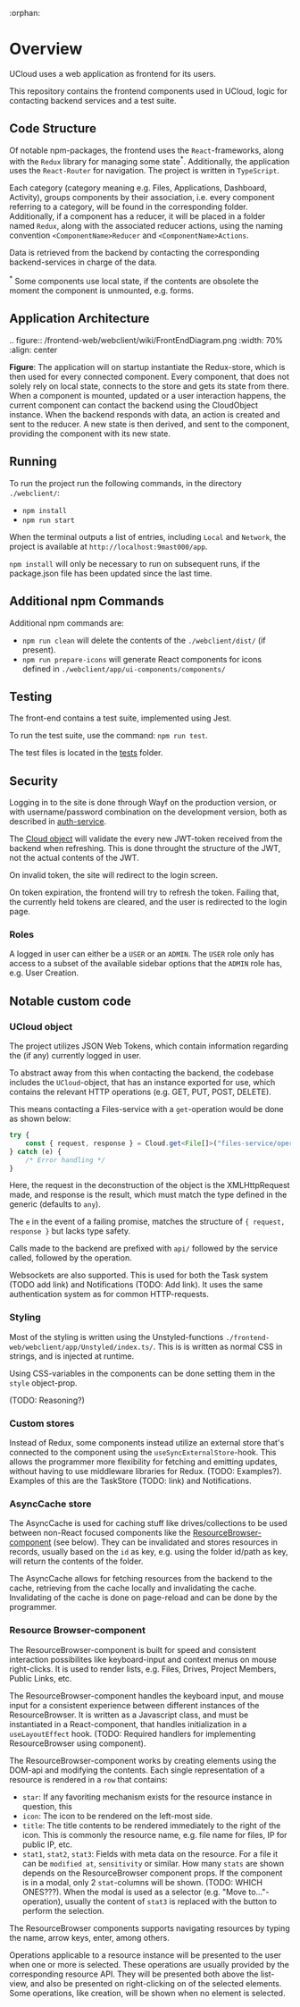 :orphan:

# Overview

UCloud uses a web application as frontend for its users.

This repository contains the frontend components used in UCloud, logic for contacting backend services and a test suite.

## Code Structure

Of notable npm-packages, the frontend uses the `React`-frameworks, along with the `Redux` library for managing some state<sup>\*</sup>. Additionally, the application uses the `React-Router` for navigation. The project is written in `TypeScript`.

Each category (category meaning e.g. Files, Applications, Dashboard, Activity), groups components by their association, i.e. every component referring to a category, will be found in the corresponding folder. Additionally, if a component has a reducer, it will be placed in a folder named `Redux`, along with the associated reducer actions, using the naming convention `<ComponentName>Reducer` and `<ComponentName>Actions`.

Data is retrieved from the backend by contacting the corresponding backend-services in charge of the data.

<sup>\*</sup> Some components use local state, if the contents are obsolete the moment the component is unmounted, e.g. forms.

## Application Architecture

.. figure:: /frontend-web/webclient/wiki/FrontEndDiagram.png
   :width: 70%
   :align: center

**Figure**: The application will on startup instantiate the Redux-store, which is then used for every connected component. Every component, that does not solely rely on local state, connects to the store and gets its state from there. When a component is mounted, updated or a user interaction happens, the current component can contact the backend using the CloudObject instance. When the backend responds with data, an action is created and sent to the reducer. A new state is then derived, and sent to the component, providing the component with its new state.

## Running

To run the project run the following commands, in the directory `./webclient/`:

- `npm install`
- `npm run start`

When the terminal outputs a list of entries, including `Local` and `Network`, the project is available at `http://localhost:9mast000/app`.

`npm install` will only be necessary to run on subsequent runs, if the package.json file has been updated since the last
time.

## Additional npm Commands

Additional npm commands are:

- `npm run clean` will delete the contents of the `./webclient/dist/` (if present).
- `npm run prepare-icons` will generate React components for icons defined in `./webclient/app/ui-components/components/`

## Testing

The front-end contains a test suite, implemented using Jest.

To run the test suite, use the command: `npm run test`.

The test files is located in the [tests](frontend-web/webclient/__tests__/README.html) folder.

## Security

Logging in to the site is done through Wayf on the production version, or with username/password combination on the development version, both as described in [auth-service](auth-service.html#authenticating-with-sducloud).

The [Cloud object](#ucloud-object) will validate the every new JWT-token received from the backend when refreshing. This is done throught the structure of the JWT, not the actual contents of the JWT.

On invalid token, the site will redirect to the login screen.

On token expiration, the frontend will try to refresh the token. Failing that, the currently held tokens are cleared, and the user is redirected to the login page.

### Roles

A logged in user can either be a `USER` or an `ADMIN`. The `USER` role only has access to a subset of the available sidebar options that the `ADMIN` role has, e.g. User Creation.

## Notable custom code

### UCloud object

The project utilizes JSON Web Tokens, which contain information regarding the (if any) currently logged in user.

To abstract away from this when contacting the backend, the codebase includes the `UCloud`-object, that has an instance exported for use, which contains the relevant HTTP operations (e.g. GET, PUT, POST, DELETE).

This means contacting a Files-service with a `get`-operation would be done as shown below:

```typescript
try {
    const { request, response } = Cloud.get<File[]>("files-service/operation");
} catch (e) {
    /* Error handling */
}
```

Here, the request in the deconstruction of the object is the XMLHttpRequest made, and response is the result, which must match the type defined in the generic (defaults to `any`).

The `e` in the event of a failing promise, matches the structure of `{ request, response }` but lacks type safety.

Calls made to the backend are prefixed with `api/` followed by the service called, followed by the operation.

Websockets are also supported. This is used for both the Task system (TODO add link) and Notifications (TODO: Add link). It uses the same authentication system as for common HTTP-requests.

### Styling

Most of the styling is written using the Unstyled-functions `./frontend-web/webclient/app/Unstyled/index.ts/`. This is is written as normal CSS in strings, and is injected at runtime.

Using CSS-variables in the components can be done setting them in the `style` object-prop.

(TODO: Reasoning?)

### Custom stores

Instead of Redux, some components instead utilize an external store that's connected to the component using the `useSyncExternalStore`-hook. This allows the programmer more flexibility for fetching and emitting updates, without having to use middleware libraries for Redux. (TODO: Examples?). Examples of this are the TaskStore (TODO: link) and Notifications.

### AsyncCache store

The AsyncCache is used for caching stuff like drives/collections to be used between non-React focused components like the [ResourceBrowser-component](#Resource-Browser-component) (see below). They can be invalidated and stores resources in records, usually based on the `id` as key, e.g. using the folder id/path as key, will return the contents of the folder. 

The AsyncCache allows for fetching resources from the backend to the cache, retrieving from the cache locally and invalidating the cache. 
Invalidating of the cache is done on page-reload and can be done by the programmer.

### Resource Browser-component

The ResourceBrowser-component is built for speed and consistent interaction possibilites like keyboard-input and context menus on mouse right-clicks. It is used to render lists, e.g. Files, Drives, Project Members, Public Links, etc.

The ResourceBrowser-component handles the keyboard input, and mouse input for a consistent experience between different instances of the ResourceBrowser. It is written as a Javascript class, and must be instantiated in a React-component, that handles initialization in a `useLayoutEffect` hook. (TODO: Required handlers for implementing ResourceBrowser using component).

The ResourceBrowser-component works by creating elements using the DOM-api and modifying the contents. Each single representation of a resource is rendered in a `row` that contains:

- `star`: If any favoriting mechanism exists for the resource instance in question, this 
- `icon`: The icon to be rendered on the left-most side.
- `title`: The title contents to be rendered immediately to the right of the icon. This is commonly the resource name, e.g. file name for files, IP for public IP, etc.
- `stat1`, `stat2`, `stat3`: Fields with meta data on the resource. For a file it can be `modified at`, `sensitivity` or similar. How many `stats` are shown depends on the ResourceBrowser component props. If the component is in a modal, only 2 `stat`-columns will be shown. (TODO: WHICH ONES???). When the modal is used as a selector (e.g. "Move to..."-operation), usually the content of `stat3` is replaced with the button to perform the selection.

The ResourceBrowser components supports navigating resources by typing the name, arrow keys, enter, among others.

Operations applicable to a resource instance will be presented to the user when one or more is selected. These operations are usually provided by the corresponding resource API. They will be presented both above the list-view, and also be presented on right-clicking on of the selected elements. Some operations, like creation, will be shown when no element is selected.

